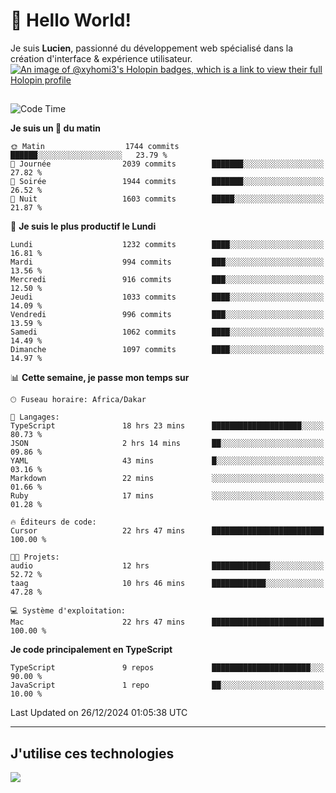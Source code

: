 # 👋 Hello World!

Je suis **Lucien**, passionné du développement web spécialisé dans la création d'interface & expérience utilisateur.
[![An image of @xyhomi3's Holopin badges, which is a link to view their full Holopin profile](https://holopin.me/xyhomi3)](https://holopin.io/@xyhomi3)

##

<!--START_SECTION:waka-->
![Code Time](http://img.shields.io/badge/Code%20Time-2%2C834%20hrs%2050%20mins-blue)

**Je suis un 🐤 du matin** 

```text
🌞 Matin                  1744 commits        ██████░░░░░░░░░░░░░░░░░░░   23.79 % 
🌆 Journée                2039 commits        ███████░░░░░░░░░░░░░░░░░░   27.82 % 
🌃 Soirée                 1944 commits        ███████░░░░░░░░░░░░░░░░░░   26.52 % 
🌙 Nuit                   1603 commits        █████░░░░░░░░░░░░░░░░░░░░   21.87 % 
```
📅 **Je suis le plus productif le Lundi** 

```text
Lundi                    1232 commits        ████░░░░░░░░░░░░░░░░░░░░░   16.81 % 
Mardi                    994 commits         ███░░░░░░░░░░░░░░░░░░░░░░   13.56 % 
Mercredi                 916 commits         ███░░░░░░░░░░░░░░░░░░░░░░   12.50 % 
Jeudi                    1033 commits        ████░░░░░░░░░░░░░░░░░░░░░   14.09 % 
Vendredi                 996 commits         ███░░░░░░░░░░░░░░░░░░░░░░   13.59 % 
Samedi                   1062 commits        ████░░░░░░░░░░░░░░░░░░░░░   14.49 % 
Dimanche                 1097 commits        ████░░░░░░░░░░░░░░░░░░░░░   14.97 % 
```


📊 **Cette semaine, je passe mon temps sur** 

```text
🕑︎ Fuseau horaire: Africa/Dakar

💬 Langages: 
TypeScript               18 hrs 23 mins      ████████████████████░░░░░   80.73 % 
JSON                     2 hrs 14 mins       ██░░░░░░░░░░░░░░░░░░░░░░░   09.86 % 
YAML                     43 mins             █░░░░░░░░░░░░░░░░░░░░░░░░   03.16 % 
Markdown                 22 mins             ░░░░░░░░░░░░░░░░░░░░░░░░░   01.66 % 
Ruby                     17 mins             ░░░░░░░░░░░░░░░░░░░░░░░░░   01.28 % 

🔥 Éditeurs de code: 
Cursor                   22 hrs 47 mins      █████████████████████████   100.00 % 

🐱‍💻 Projets: 
audio                    12 hrs              █████████████░░░░░░░░░░░░   52.72 % 
taag                     10 hrs 46 mins      ████████████░░░░░░░░░░░░░   47.28 % 

💻 Système d'exploitation: 
Mac                      22 hrs 47 mins      █████████████████████████   100.00 % 
```

**Je code principalement en TypeScript** 

```text
TypeScript               9 repos             ██████████████████████░░░   90.00 % 
JavaScript               1 repo              ██░░░░░░░░░░░░░░░░░░░░░░░   10.00 % 
```




 Last Updated on 26/12/2024 01:05:38 UTC
<!--END_SECTION:waka-->
---

## J'utilise ces technologies

<p align="left">
  <a href="https://skillicons.dev">
    <img src="https://skillicons.dev/icons?i=ts,js,md,scss,tailwind,react,docker,express,astro,vite,nextjs,vercel,figma,ableton" />
  </a>
</p>

